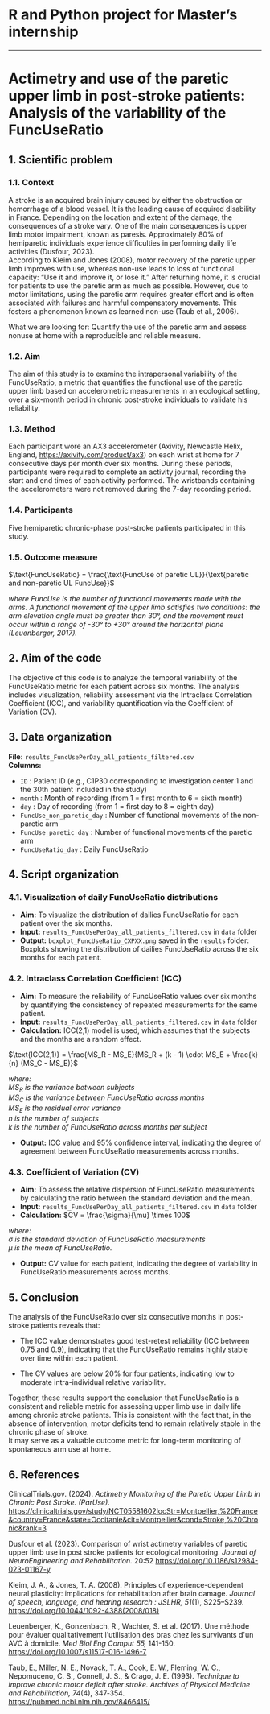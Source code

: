 # R and Python project for Master’s internship 
_____________
# Actimetry and use of the paretic upper limb in post-stroke patients: Analysis of the variability of the FuncUseRatio

## 1. Scientific problem
### 1.1. Context
A stroke is an acquired brain injury caused by either the obstruction or hemorrhage of a blood vessel. It is the leading cause of acquired disability in France. Depending on the location and extent of the damage, the consequences of a stroke vary. One of the main consequences is upper limb motor impairment, known as paresis. Approximately 80% of hemiparetic individuals experience difficulties in performing daily life activities (Dusfour, 2023).  
According to Kleim and Jones (2008), motor recovery of the paretic upper limb improves with use, whereas non-use leads to loss of functional capacity: “Use it and improve it, or lose it.” After returning home, it is crucial for patients to use the paretic arm as much as possible. However, due to motor limitations, using the paretic arm requires greater effort and is often associated with failures and harmful compensatory movements. This fosters a phenomenon known as learned non-use (Taub et al., 2006).  

What we are looking for: Quantify the use of the paretic arm and assess nonuse at home with a reproducible and reliable measure.  

### 1.2. Aim
The aim of this study is to examine the intrapersonal variability of the FuncUseRatio, a metric that quantifies the functional use of the paretic upper limb based on accelerometric measurements in an ecological setting, over a six-month period in chronic post-stroke individuals to validate his reliability.

### 1.3. Method
Each participant wore an AX3 accelerometer (Axivity, Newcastle Helix, England, https://axivity.com/product/ax3) on each wrist at home for 7 consecutive days per month over six months. During these periods, participants were required to complete an activity journal, recording the start and end times of each activity performed. The wristbands containing the accelerometers were not removed during the 7-day recording period.

### 1.4. Participants
Five hemiparetic chronic-phase post-stroke patients participated in this study.

### 1.5. Outcome measure

$\text{FuncUseRatio} = \frac{\text{FuncUse of paretic UL}}{\text{paretic and non-paretic UL FuncUse}}$  

*where FuncUse is the number of functional movements made with the arms. A functional movement of the upper limb satisfies two conditions: the arm elevation angle must be greater than 30°, and the movement must occur within a range of -30° to +30° around the horizontal plane (Leuenberger, 2017).*  

## 2. Aim of the code
The objective of this code is to analyze the temporal variability of the FuncUseRatio metric for each patient across six months. The analysis includes visualization, reliability assessment via the Intraclass Correlation Coefficient (ICC), and variability quantification via the Coefficient of Variation (CV).

## 3. Data organization
**File:** `results_FuncUsePerDay_all_patients_filtered.csv`  
**Columns:**  
- `ID` : Patient ID (e.g., C1P30 corresponding to investigation center 1 and the 30th patient included in the study)  
- `month` : Month of recording (from 1 = first month to 6 = sixth month)  
- `day` : Day of recording (from 1 = first day to 8 = eighth day)  
- `FuncUse_non_paretic_day` : Number of functional movements of the non-paretic arm  
- `FuncUse_paretic_day` : Number of functional movements of the paretic arm  
- `FuncUseRatio_day` : Daily FuncUseRatio 

## 4. Script organization
### 4.1. Visualization of daily FuncUseRatio distributions
- **Aim:** To visualize the distribution of dailies FuncUseRatio for each patient over the six months.
- **Input:** `results_FuncUsePerDay_all_patients_filtered.csv` in `data` folder
- **Output:** `boxplot_FuncUseRatio_CXPXX.png` saved in the `results` folder: Boxplots showing the distribution of dailies FuncUseRatio across the six months for each patient.  

### 4.2. Intraclass Correlation Coefficient (ICC)
- **Aim:** To measure the reliability of FuncUseRatio values over six months by quantifying the consistency of repeated measurements for the same patient.
- **Input:** `results_FuncUsePerDay_all_patients_filtered.csv` in `data` folder
- **Calculation:**  ICC(2,1) model is used, which assumes that the subjects and the months are a random effect.  

$\text{ICC(2,1)} = \frac{MS_R - MS_E}{MS_R + (k - 1) \cdot MS_E + \frac{k}{n} (MS_C - MS_E)}$  

*where:*    
$MS_R$ *is the variance between subjects*  
$MS_C$ *is the variance between FuncUseRatio across months*  
$MS_E$ *is the residual error variance*  
$n$ *is the number of subjects*  
$k$ *is the number of FuncUseRatio across months per subject*   
- **Output:**  ICC value and 95% confidence interval, indicating the degree of agreement between FuncUseRatio measurements across months.  

### 4.3. Coefficient of Variation (CV)
- **Aim:** To assess the relative dispersion of FuncUseRatio measurements by calculating the ratio between the standard deviation and the mean.
- **Input:** `results_FuncUsePerDay_all_patients_filtered.csv` in `data` folder
- **Calculation:** 
$CV = \frac{\sigma}{\mu} \times 100$

*where:*  
$\sigma$ *is the standard deviation of FuncUseRatio measurements*  
$\mu$ *is the mean of FuncUseRatio.*  
- **Output:** CV value for each patient, indicating the degree of variability in FuncUseRatio measurements across months.

## 5. Conclusion
The analysis of the FuncUseRatio over six consecutive months in post-stroke patients reveals that:

- The ICC value demonstrates good test-retest reliability (ICC between 0.75 and 0.9), indicating that the FuncUseRatio remains highly stable over time within each patient. 

- The CV values are below 20% for four patients, indicating low to moderate intra-individual relative variability.  

Together, these results support the conclusion that FuncUseRatio is a consistent and reliable metric for assessing upper limb use in daily life among chronic stroke patients. This is consistent with the fact that, in the absence of intervention, motor deficits tend to remain relatively stable in the chronic phase of stroke.  
It may serve as a valuable outcome metric for long-term monitoring of spontaneous arm use at home.

## 6. References
ClinicalTrials.gov. (2024). *Actimetry Monitoring of the Paretic Upper Limb in Chronic Post Stroke. (ParUse).* https://clinicaltrials.gov/study/NCT05581602locStr=Montpellier,%20France&country=France&state=Occitanie&cit=Montpellier&cond=Stroke,%20Chronic&rank=3

Dusfour et al. (2023). Comparison of wrist actimetry variables of paretic upper limb use in post stroke patients for ecological monitoring. *Journal of NeuroEngineering and Rehabilitation.* 20:52 https://doi.org/10.1186/s12984-023-01167-y

Kleim, J. A., & Jones, T. A. (2008). Principles of experience-dependent neural plasticity: implications for rehabilitation after brain damage. *Journal of speech, language, and hearing research : JSLHR, 51*(1), S225–S239. https://doi.org/10.1044/1092-4388(2008/018) 

Leuenberger, K., Gonzenbach, R., Wachter, S. et al. (2017). Une méthode pour évaluer qualitativement l'utilisation des bras chez les survivants d'un AVC à domicile. *Med Biol Eng Comput 55,* 141-150. https://doi.org/10.1007/s11517-016-1496-7

Taub, E., Miller, N. E., Novack, T. A., Cook, E. W., Fleming, W. C., Nepomuceno, C. S., Connell, J. S., & Crago, J. E. (1993). *Technique to improve chronic motor deficit after stroke. Archives of Physical Medicine and Rehabilitation, 74*(4), 347‐354. https://pubmed.ncbi.nlm.nih.gov/8466415/
#
